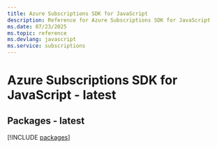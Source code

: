 ```yaml
---
title: Azure Subscriptions SDK for JavaScript
description: Reference for Azure Subscriptions SDK for JavaScript
ms.date: 07/23/2025
ms.topic: reference
ms.devlang: javascript
ms.service: subscriptions
---
```

# Azure Subscriptions SDK for JavaScript - latest
## Packages - latest
[!INCLUDE [packages](subscriptions-index.md)]